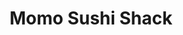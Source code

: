 ---
layout: place
title: "Momo Sushi Shack"
permalink: /new-york/brooklyn/momo-sushi-shack.html
stateAbbr: NY
stateName: New York
cityName: Brooklyn
place_id: ChIJ34aX5gBcwokREbremOF3FIY
photos:
  - name: >-
      places/ChIJ34aX5gBcwokREbremOF3FIY/photos/AeeoHcLzhhFgdM_NalBK2oh0STo17SWmybLvOSB3ZqHmIcv1v-f_63DqQdzfYjc0NV8RlNNz1RKu5JrdRySIihYojik7nMHA4BH3bzmV1S_KngFRX6N9at-FNfop9_71Cl32-dR3OLx4yOV-u29pz8ffd3UkbE6P2bgxyp8cSxCpz1AnB8v76_R4RtsyjrN39AwCW2lwBDYYKKRyI0KbyTPk8ts8SCHiq9PIzrHsXopkcYi6Skh1UweweQ3Dx-VvDPFiEya0N6zLBlUd8Jtjw_2sU1LhHFvzBmw6WJtku_49_0wpVejBCc_5SyW6opw2EMsM52gYOScemq6F_waD_TC_ST0XesPgHEztPtGxK-Jq4uAdUpJ3rq8PzxE1c0LUCIMTX7qrcNO1O0nbJrQJGwaHtQZjmMxL2Nu8no5l3ZQIHShdY95L
    widthPx: 4032
    heightPx: 3024
    authorAttributions:
      - displayName: Stephen
        uri: https://maps.google.com/maps/contrib/113841403151685207398
        photoUri: >-
          https://lh3.googleusercontent.com/a-/ALV-UjX5PvWscREX12L8djCjrHVuY4oelHbPyCP3B-6lR2HlWN-7y5CfPA=s100-p-k-no-mo
    flagContentUri: >-
      https://www.google.com/local/imagery/report/?cb_client=maps_api_places.places_api&image_key=!1e10!2sCIHM0ogKEICAgID4y7nqvgE&hl=en-US
    googleMapsUri: >-
      https://www.google.com/maps/place//data=!3m4!1e2!3m2!1sCIHM0ogKEICAgID4y7nqvgE!2e10!4m2!3m1!1s0x89c25c00e69786df:0x861477e198deba11
  - name: >-
      places/ChIJ34aX5gBcwokREbremOF3FIY/photos/AeeoHcJQDuQe8xBlq2h5pn4I-5f-jBdb5R70W_Swe7XwEIMVe_RqVKr7dmPzgLIRBSlC4cduemYuio9EujB1asgnF_T4_-turXSNQTtsNdwc03XyhVVBDSt07j_9dM8wTRzZm-fbj6CYz_z0e6KR8EXmJnCaHvBydotpCf7BMRcmCmJ7u6kkTZBewLevJinP-sBQ65vD6a-plcBouYtqYDPycZSoqP3I_SDhZofKuNpyP8XCdYlG7o6uXB9elzHV-QwKEf5I3e8nALD0zqjF1_LW_BoLkSXNLNLMrw0A0WX7GJU2Og
    widthPx: 2400
    heightPx: 2400
    authorAttributions:
      - displayName: Momo Sushi Shack
        uri: https://maps.google.com/maps/contrib/108320625197752383523
        photoUri: >-
          https://lh3.googleusercontent.com/a-/ALV-UjXEVMIOrCJBKlmDZHsnZNSeRkQubm_PJ_n5poUfSm8-0SaiwdU=s100-p-k-no-mo
    flagContentUri: >-
      https://www.google.com/local/imagery/report/?cb_client=maps_api_places.places_api&image_key=!1e10!2sAF1QipOxC0N9ZeAl83p7rLe4FJUxec25WGXiBZIj02qq&hl=en-US
    googleMapsUri: >-
      https://www.google.com/maps/place//data=!3m4!1e2!3m2!1sAF1QipOxC0N9ZeAl83p7rLe4FJUxec25WGXiBZIj02qq!2e10!4m2!3m1!1s0x89c25c00e69786df:0x861477e198deba11
  - name: >-
      places/ChIJ34aX5gBcwokREbremOF3FIY/photos/AeeoHcKM6pN6P_O1DL7m1zBC7nsnH2rU5njFUiMLfGz2Mj0LPKT_BXrxcmbAtne3rdM5IldHTUH68aDW__JAcf4rcm61fAAl6o29vyCivinrqRSdwXhJjLWhtZ8IN21bgxI2FCwhgTjDAeBhAu9GU3m-jKEP8P0Rc7QjRUhxFofYJVnsMUj5k4sKG5HSi83QI6KMrPkxmDDWJ66hHB_c6us2ojSTVWh0xKJOX8WYg-3WKSZpJiM1YJYdKmUKyUlt5W_anvvCS-pHu2l6A3zlnoJmStc3oN9YbmnpXN7zJzY9Gch2Cw
    widthPx: 4032
    heightPx: 3024
    authorAttributions:
      - displayName: Momo Sushi Shack
        uri: https://maps.google.com/maps/contrib/108320625197752383523
        photoUri: >-
          https://lh3.googleusercontent.com/a-/ALV-UjXEVMIOrCJBKlmDZHsnZNSeRkQubm_PJ_n5poUfSm8-0SaiwdU=s100-p-k-no-mo
    flagContentUri: >-
      https://www.google.com/local/imagery/report/?cb_client=maps_api_places.places_api&image_key=!1e10!2sAF1QipPq8EJcbKQ-sidJANSK67bBM2yqPSh-ff0VGTcg&hl=en-US
    googleMapsUri: >-
      https://www.google.com/maps/place//data=!3m4!1e2!3m2!1sAF1QipPq8EJcbKQ-sidJANSK67bBM2yqPSh-ff0VGTcg!2e10!4m2!3m1!1s0x89c25c00e69786df:0x861477e198deba11
  - name: >-
      places/ChIJ34aX5gBcwokREbremOF3FIY/photos/AeeoHcL3bfQ6XhE953Oof2SE4gt5XvpPpJ5HYAG1e3v97HENS1tDcXw7tmpC4asuVjN-AtEw1CI8pFXEucvMCzwSmx7ORjIABxx65OuwDqJg4ACI_8bZyHnZ-_yTDBCe2p83Rq77rBCk8slJXA5SjIM_tFvvPEhxNfsPx6Bs7ffqq-xGH2tcUlr8jNl0i0vo7SZG64J3OxMiIy54J38uY6N7nKodtPTfW46V8owlhcehKCSqe-2WPVhXSubxLJeWjNSyQPfJhlHS152Bl6UvUjQMLER9sO9kmiApQgW1xhUNw2ZeKi1EpsIYGNGUn4vHRqHs_s3Jt407nyy5MKd-b6vU33jkrKtlrbUfNnbozKHaC6IWAAPnNM5k_9SEZ7CNQ35GSzyrGTqzVz4Yr16Uj-LqzkUddCMYbWmfXcC9gNJdU18
    widthPx: 3000
    heightPx: 4000
    authorAttributions:
      - displayName: Benjamin Mei
        uri: https://maps.google.com/maps/contrib/110886317897186384077
        photoUri: >-
          https://lh3.googleusercontent.com/a-/ALV-UjVDaMPwhseIrnJ_lqwODRz5eFKl8zzEw1aHPxw_fPGEQfiA6xAB=s100-p-k-no-mo
    flagContentUri: >-
      https://www.google.com/local/imagery/report/?cb_client=maps_api_places.places_api&image_key=!1e10!2sCIHM0ogKEICAgIDuyqX9dQ&hl=en-US
    googleMapsUri: >-
      https://www.google.com/maps/place//data=!3m4!1e2!3m2!1sCIHM0ogKEICAgIDuyqX9dQ!2e10!4m2!3m1!1s0x89c25c00e69786df:0x861477e198deba11
  - name: >-
      places/ChIJ34aX5gBcwokREbremOF3FIY/photos/AeeoHcIkgQAnFU99DKTIfNICsg09oSKIHB0OAJU0Ttxb5yNewbWCo9c61CEL-3wS-RopwtksyCezww8ZNhdTLZcZPFPTaNodYoZi2-TDjfaPIHWEl6JQttX5nxnjwz8pH-HxAOyagBMAdiFR8eJ-N1WIhNZfm8DwnbkD3sjG-L484Vi5UnGI8_QEWjtq4RUWVd03UUHZVJrmGuLXAwZrhWpHq5ZmBafZUydGjy4o6T9jCOLAqm6Vi3-AfKyIRIRk5VBMXpcbnh_o3QtzmveITkc2r_RgUfQFtqbmzUPK6A15OwPQ7hD3llZPqXfTVhKJCJjt4z1ZOP-LEwxigYwpH1Bu96Ju9DjbTsBNuB9sBOdsFY2KPd2Rc2iBtbIa45QjF00keNvArC56F_zSZLGvUjwLM7xSWZ7EhWVPdtICRqxpR6daXg
    widthPx: 4032
    heightPx: 3024
    authorAttributions:
      - displayName: Stephen
        uri: https://maps.google.com/maps/contrib/113841403151685207398
        photoUri: >-
          https://lh3.googleusercontent.com/a-/ALV-UjX5PvWscREX12L8djCjrHVuY4oelHbPyCP3B-6lR2HlWN-7y5CfPA=s100-p-k-no-mo
    flagContentUri: >-
      https://www.google.com/local/imagery/report/?cb_client=maps_api_places.places_api&image_key=!1e10!2sCIHM0ogKEICAgID4y7nACA&hl=en-US
    googleMapsUri: >-
      https://www.google.com/maps/place//data=!3m4!1e2!3m2!1sCIHM0ogKEICAgID4y7nACA!2e10!4m2!3m1!1s0x89c25c00e69786df:0x861477e198deba11
  - name: >-
      places/ChIJ34aX5gBcwokREbremOF3FIY/photos/AeeoHcJaFxeH36Szjs1j2HEWhDBTsgUW_3kXAmsVWXJVwGdtTSDnSvgrmef5OgL0L1PxoEkcl6pUoE9kjy4oBrm2m-9n8oN-Ro_vdIvX3iXxlUZbMY0U1jOudYLI_5KX1jdmdCovJ1HwfIcIUjNmAP6Z4IIwMXxoFFvgfjxY_RubniHPNbacsWIMrDaOf3shRlBRFSabPUsI39U5KCa95YPIcL5hIqjt1NuwFYAO_8ZQCBwtso2-ZVPRbeYGZlQDcrzx9Db1r6MxKQlMQIDGNaR5gnQgh-WHqS-Faj0kGcQ_CzmqyA
    widthPx: 4032
    heightPx: 3024
    authorAttributions:
      - displayName: Momo Sushi Shack
        uri: https://maps.google.com/maps/contrib/108320625197752383523
        photoUri: >-
          https://lh3.googleusercontent.com/a-/ALV-UjXEVMIOrCJBKlmDZHsnZNSeRkQubm_PJ_n5poUfSm8-0SaiwdU=s100-p-k-no-mo
    flagContentUri: >-
      https://www.google.com/local/imagery/report/?cb_client=maps_api_places.places_api&image_key=!1e10!2sAF1QipMtD7_lv7Nol5MtHw9AqprC3E9QeXBkipkBU8T9&hl=en-US
    googleMapsUri: >-
      https://www.google.com/maps/place//data=!3m4!1e2!3m2!1sAF1QipMtD7_lv7Nol5MtHw9AqprC3E9QeXBkipkBU8T9!2e10!4m2!3m1!1s0x89c25c00e69786df:0x861477e198deba11
  - name: >-
      places/ChIJ34aX5gBcwokREbremOF3FIY/photos/AeeoHcJUCkMxUdenGSJel35enoSdPsk87Tv2KlX_Wy-bCnNCprE9JDDntxNSqZ8YXkJyHlY_d1p_7ctTOXEnKDICLVuOahswQjKGOVzIzPNOezhs85xdK4hfaJDx7YkLReki2IuqOs0tI3jbTCLuzxynwkrPh3xrk9dO_2W2lSByHsvbQPGjW87dxJzyPfWXzCZuCmCVYerxsgXL2gEK8lXsgkIHOymz7PooLE-ssMFfJye2-O6HVjoI6dHrZbSejkYff8xYM-B0lh8Q0t7NB52VEniom54xbMO_vnUiHZOO8n1rLA
    widthPx: 2400
    heightPx: 2400
    authorAttributions:
      - displayName: Momo Sushi Shack
        uri: https://maps.google.com/maps/contrib/108320625197752383523
        photoUri: >-
          https://lh3.googleusercontent.com/a-/ALV-UjXEVMIOrCJBKlmDZHsnZNSeRkQubm_PJ_n5poUfSm8-0SaiwdU=s100-p-k-no-mo
    flagContentUri: >-
      https://www.google.com/local/imagery/report/?cb_client=maps_api_places.places_api&image_key=!1e10!2sAF1QipO0BUO10-YLbqwXGDJYI1WTbhlQIfWASEPf79kK&hl=en-US
    googleMapsUri: >-
      https://www.google.com/maps/place//data=!3m4!1e2!3m2!1sAF1QipO0BUO10-YLbqwXGDJYI1WTbhlQIfWASEPf79kK!2e10!4m2!3m1!1s0x89c25c00e69786df:0x861477e198deba11
  - name: >-
      places/ChIJ34aX5gBcwokREbremOF3FIY/photos/AeeoHcK-dFLCe0WoPjb5Qd82a1TEt7G1AXdVZJxNrHkozoC-zEilQ4YaiLrs4ssYxf8DDKzhmR7kByqzSiDNeWep9WEhVEl_DBDR28dwhQ72UJsBo8H58iNexP7ID84-Ct773SjEC_CABjgdb2JAcwHU3mGcW7_qXVCT-BOCLpdWj-vBKG5n3K_khsvSetW1gDG6IIkylusxMyBKbsSGQTy3Vw3SCbOiJlDMb6oPtWwTiXtWWTmsIdvaARdNwgadYKzJ8KsMdpxDKqbTByK81AyFGYPnfRWBtAi96qK4gOAr9SsCLA
    widthPx: 2400
    heightPx: 2400
    authorAttributions:
      - displayName: Momo Sushi Shack
        uri: https://maps.google.com/maps/contrib/108320625197752383523
        photoUri: >-
          https://lh3.googleusercontent.com/a-/ALV-UjXEVMIOrCJBKlmDZHsnZNSeRkQubm_PJ_n5poUfSm8-0SaiwdU=s100-p-k-no-mo
    flagContentUri: >-
      https://www.google.com/local/imagery/report/?cb_client=maps_api_places.places_api&image_key=!1e10!2sAF1QipPxamWmBdfJfl7pKK9_50GuoVYrJmgcfqAVh0M1&hl=en-US
    googleMapsUri: >-
      https://www.google.com/maps/place//data=!3m4!1e2!3m2!1sAF1QipPxamWmBdfJfl7pKK9_50GuoVYrJmgcfqAVh0M1!2e10!4m2!3m1!1s0x89c25c00e69786df:0x861477e198deba11
  - name: >-
      places/ChIJ34aX5gBcwokREbremOF3FIY/photos/AeeoHcKE_NMKB_F_X9IiwATuNOVJWU6ZnNAvBru2WU9cXGKy2lYRL2hwV6P42tb2AW0ugWGCz86s-W7hfLTf4GcsY8ObGmTSo-cWYWHg22SxISScjHtstHm4eDqZ9GMUCIa5bbMMkbUE2wBmTcEV7K2QKqUjKSXt9J5nIjVO3GW1gg1ONDaK31hCp9krycxWtki9LvLqcWq9oH3GVgrZpZE-ZdKXZ85PjEUbj7_KEA3pMInzlPM_sN3btGQCDlIf9wiHLXdHkpncQDkO91h-UtamYVCxnAUaqAv51x78_cajJJFY2MSt5gefqyPzGXkdpGQaEK0wVcsI2RUUH0HOj75SS8RKX2WWGNRJYQ8lESXvA51WFxcnzJolsALGLdv4haOJtbVrxso4HVH7a1GhsCjQV8kwkG2iTogdvO0kJ-E7PpkSH9Hf
    widthPx: 2992
    heightPx: 2992
    authorAttributions:
      - displayName: Liliana Campuzano
        uri: https://maps.google.com/maps/contrib/104099414070376721774
        photoUri: >-
          https://lh3.googleusercontent.com/a-/ALV-UjUfem5DzkOAZ44jTC_1fce9oW99oLWQnWIoiIZXh6b1YeX8iZmi=s100-p-k-no-mo
    flagContentUri: >-
      https://www.google.com/local/imagery/report/?cb_client=maps_api_places.places_api&image_key=!1e10!2sCIHM0ogKEICAgIDDsZKw2wE&hl=en-US
    googleMapsUri: >-
      https://www.google.com/maps/place//data=!3m4!1e2!3m2!1sCIHM0ogKEICAgIDDsZKw2wE!2e10!4m2!3m1!1s0x89c25c00e69786df:0x861477e198deba11
  - name: >-
      places/ChIJ34aX5gBcwokREbremOF3FIY/photos/AeeoHcL6sb57GdqaFZONVSzW8xt4wlTaaqlhMshMGWPICyaMKgDSaVF3DB0XuOCz7znR68HiwtzhyChNGSaOj94PoeAYdmSzZWhjJbDwZpqyJFNgGmwPdBqF6MK3DiJGMWYNvvw6_Cj55Z_sgP2aF_P4gC_N7ILpA_EdJ9PYeluxMwFLrreBtds5DjnkgeGglrg7RBYrLxPk3F1nRlMOV-qTR-8iUBvmu5gOJAMTWLO_71XIB9Iy6tVPuIuWtWB1wPvmwovErAwFc2TBUJpG_A69pKOD1_HbtFA8YSKEyNj1srbUPx4VLaWSn2neYaBb-s1i9sEeGsB3v4iIDGiCYa3sWy3p6hADuhvEbRvGTIh73StW2_doCVOSCzQjs6akeuGNqL1ciVapAj9ekRVVPahmkIvgvY6hbCDjxKZq8zB-Aa-3meQ
    widthPx: 4032
    heightPx: 3024
    authorAttributions:
      - displayName: Peter Liu
        uri: https://maps.google.com/maps/contrib/100643109161309918309
        photoUri: >-
          https://lh3.googleusercontent.com/a/ACg8ocKzjddhU8GD1q_5qLzGhJRt8IEyJ9KSPvaP2dgfMt7gVxHUVg=s100-p-k-no-mo
    flagContentUri: >-
      https://www.google.com/local/imagery/report/?cb_client=maps_api_places.places_api&image_key=!1e10!2sCIHM0ogKEICAgICEw7yZmgE&hl=en-US
    googleMapsUri: >-
      https://www.google.com/maps/place//data=!3m4!1e2!3m2!1sCIHM0ogKEICAgICEw7yZmgE!2e10!4m2!3m1!1s0x89c25c00e69786df:0x861477e198deba11
address: 43 Bogart St, Brooklyn, NY 11206, USA
street: 43 Bogart St
city: Brooklyn
state: NY
zip: '11206'
country: USA
neighborhood: Bushwick
latitude: '40.705164'
longitude: '-73.933408'
accessibility_options:
  wheelchairAccessibleParking: false
business_status: OPERATIONAL
name: Momo Sushi Shack
google_maps_links:
  directionsUri: >-
    https://www.google.com/maps/dir//''/data=!4m7!4m6!1m1!4e2!1m2!1m1!1s0x89c25c00e69786df:0x861477e198deba11!3e0
  placeUri: https://maps.google.com/?cid=9661478911432636945
  writeAReviewUri: >-
    https://www.google.com/maps/place//data=!4m3!3m2!1s0x89c25c00e69786df:0x861477e198deba11!12e1
  reviewsUri: >-
    https://www.google.com/maps/place//data=!4m4!3m3!1s0x89c25c00e69786df:0x861477e198deba11!9m1!1b1
  photosUri: >-
    https://www.google.com/maps/place//data=!4m3!3m2!1s0x89c25c00e69786df:0x861477e198deba11!10e5
primary_type: Sushi Restaurant
opening_hours:
  regular: null
  current: null
secondary_opening_hours:
  regular:
    weekdayDescriptions: null
    type: null
  current:
    weekdayDescriptions: null
    type: null
phone: null
price_level: null
price_range: null
rating: null
rating_count: 0
website: null
description: null
reviews: null
parking_options: null
payment_options: null
allow_dogs: null
curbside_pickup: null
delivery: null
dine_in: null
good_for_children: null
good_for_groups: null
good_for_sports: null
live_music: null
menu_for_children: null
outdoor_seating: null
reservable: null
restroom: null
serves_beer: null
serves_breakfast: null
serves_brunch: null
serves_cocktails: null
serves_coffee: null
serves_dinner: null
serves_dessert: null
serves_lunch: null
serves_vegetarian_food: null
serves_wine: null
takeout: null
slug: Momo-Sushi-Shack

---